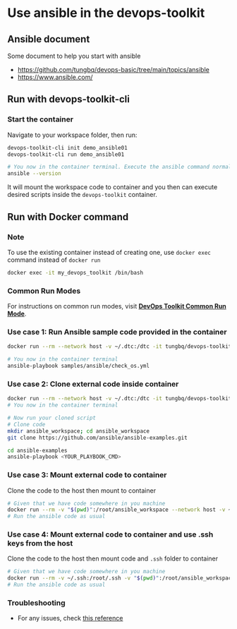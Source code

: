 # Use ansible in the devops-toolkit

## Ansible document

Some document to help you start with ansible

- <https://github.com/tungbq/devops-basic/tree/main/topics/ansible>
- <https://www.ansible.com/>

## Run with devops-toolkit-cli

### Start the container

Navigate to your workspace folder, then run:

```bash
devops-toolkit-cli init demo_ansible01
devops-toolkit-cli run demo_ansible01

# You now in the container terminal. Execute the ansible command normally
ansible --version
```

It will mount the workspace code to container and you then can execute desired scripts inside the `devops-toolkit` container.

## Run with Docker command

### Note

To use the existing container instead of creating one, use `docker exec` command instead of `docker run`

```bash
docker exec -it my_devops_toolkit /bin/bash
```

### Common Run Modes

For instructions on common run modes, visit [**DevOps Toolkit Common Run Mode**](../usage/run_mode.md).

### Use case 1: Run Ansible sample code provided in the container

```bash
docker run --rm --network host -v ~/.dtc:/dtc -it tungbq/devops-toolkit:latest

# You now in the container terminal
ansible-playbook samples/ansible/check_os.yml
```

### Use case 2: Clone external code inside container

```bash
docker run --rm --network host -v ~/.dtc:/dtc -it tungbq/devops-toolkit:latest
# You now in the container terminal

# Now run your cloned script
# Clone code
mkdir ansible_workspace; cd ansible_workspace
git clone https://github.com/ansible/ansible-examples.git

cd ansible-examples
ansible-playbook <YOUR_PLAYBOOK_CMD>
```

### Use case 3: Mount external code to container

Clone the code to the host then mount to container

```bash
# Given that we have code somewhere in you machine
docker run --rm -v "$(pwd)":/root/ansible_workspace --network host -v ~/.dtc:/dtc -it tungbq/devops-toolkit:latest
# Run the ansible code as usual
```

### Use case 4: Mount external code to container and use .ssh keys from the host

Clone the code to the host then mount code and `.ssh` folder to container

```bash
# Given that we have code somewhere in you machine
docker run --rm -v ~/.ssh:/root/.ssh -v "$(pwd)":/root/ansible_workspace --network host -v ~/.dtc:/dtc -it tungbq/devops-toolkit:latest
# Run the ansible code as usual
```

### Troubleshooting

- For any issues, check [this reference](../troubleshooting/TROUBLESHOOTING.md)
